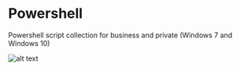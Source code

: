 # Powershell

Powershell script collection for business and private (Windows 7 and Windows 10)

![alt text](http://blogs.technet.com/cfs-file.ashx/__key/communityserver-blogs-components-weblogfiles/00-00-00-48-12/PowerShellBanner.png "Logo Title Text 1")
